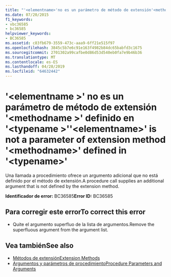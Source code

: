 ```yaml
---
title: "'<elementname>'no es un parámetro de método de extensión'<methodname>'definido en'<typename>'"
ms.date: 07/20/2015
f1_keywords:
- vbc36585
- bc36585
helpviewer_keywords:
- BC36585
ms.assetid: c83fb679-3559-473c-aaa9-6ff21e515f97
ms.openlocfilehash: 3845c5b7e6c91e163f4982b84dc65babfd3c1675
ms.sourcegitcommit: 2701302a99cafbe0d86d53d540eb0fa7e9b46b36
ms.translationtype: MT
ms.contentlocale: es-ES
ms.lasthandoff: 04/28/2019
ms.locfileid: "64632442"
---
```

# <a name="elementname-is-not-a-parameter-of-extension-method-methodname-defined-in-typename"></a><span data-ttu-id="cbaf1-102">'\<elementname >' no es un parámetro de método de extensión '\<methodname >' definido en '\<typename >'</span><span class="sxs-lookup"><span data-stu-id="cbaf1-102">'\<elementname>' is not a parameter of extension method '\<methodname>' defined in '\<typename>'</span></span>
<span data-ttu-id="cbaf1-103">Una llamada a procedimiento ofrece un argumento adicional que no está definido por el método de extensión.</span><span class="sxs-lookup"><span data-stu-id="cbaf1-103">A procedure call supplies an additional argument that is not defined by the extension method.</span></span>  
  
 <span data-ttu-id="cbaf1-104">**Identificador de error:** BC36585</span><span class="sxs-lookup"><span data-stu-id="cbaf1-104">**Error ID:** BC36585</span></span>  
  
## <a name="to-correct-this-error"></a><span data-ttu-id="cbaf1-105">Para corregir este error</span><span class="sxs-lookup"><span data-stu-id="cbaf1-105">To correct this error</span></span>  
  
- <span data-ttu-id="cbaf1-106">Quite el argumento superfluo de la lista de argumentos.</span><span class="sxs-lookup"><span data-stu-id="cbaf1-106">Remove the superfluous argument from the argument list.</span></span>  
  
## <a name="see-also"></a><span data-ttu-id="cbaf1-107">Vea también</span><span class="sxs-lookup"><span data-stu-id="cbaf1-107">See also</span></span>

- [<span data-ttu-id="cbaf1-108">Métodos de extensión</span><span class="sxs-lookup"><span data-stu-id="cbaf1-108">Extension Methods</span></span>](../../visual-basic/programming-guide/language-features/procedures/extension-methods.md)
- [<span data-ttu-id="cbaf1-109">Argumentos y parámetros de procedimiento</span><span class="sxs-lookup"><span data-stu-id="cbaf1-109">Procedure Parameters and Arguments</span></span>](../../visual-basic/programming-guide/language-features/procedures/procedure-parameters-and-arguments.md)
